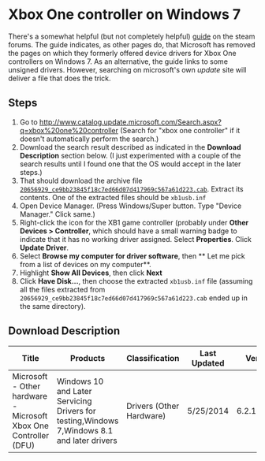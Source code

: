 # Xbox One controller on Windows 7
There's a somewhat helpful (but not completely helpful) [guide](https://steamcommunity.com/app/564050/discussions/0/1750106661703347732) on the steam forums. The guide indicates, as other pages do, that Microsoft has removed the pages on which they formerly offered device drivers for Xbox One controllers on Windows 7. As an alternative, the guide links to some unsigned drivers. However, searching on microsoft's own _update_ site will deliver a file that does the trick.

## Steps

1. Go to http://www.catalog.update.microsoft.com/Search.aspx?q=xbox%20one%20controller (Search for "xbox one controller" if it doesn't automatically perform the search.)
1. Download the search result described as indicated in the **Download Description** section below. (I just experimented with a couple of the search results until I found one that the OS would accept in the later steps.)
1. That should download the archive file [`20656929_ce9bb23845f18c7ed66d07d417969c567a61d223.cab`](http://download.windowsupdate.com/d/msdownload/update/driver/drvs/2014/06/20656929_ce9bb23845f18c7ed66d07d417969c567a61d223.cab). Extract its contents. One of the extracted files should be `xb1usb.inf`
1. Open Device Manager. (Press Windows/Super button. Type "Device Manager." Click same.)
1. Right-click the icon for the XB1 game controller (probably under **Other Devices > Controller**, which should have a small warning badge to indicate that it has no working driver assigned. Select **Properties**. Click **Update Driver**.
1. Select **Browse my computer for driver software**, then ** Let me pick from a list of devices on my computer**.
1. Highlight **Show All Devices**, then click **Next**
1. Click **Have Disk...**, then choose the extracted `xb1usb.inf` file (assuming all the files extracted from `20656929_ce9bb23845f18c7ed66d07d417969c567a61d223.cab` ended up in the same directory).

## Download Description

Title | Products | Classification | Last Updated | Version | Size
--- | --- | --- | --- | --- | ---
Microsoft - Other hardware - Microsoft Xbox One Controller (DFU) | Windows 10 and Later Servicing Drivers for testing,Windows 7,Windows 8.1 and later drivers | Drivers (Other Hardware) | 5/25/2014 | 6.2.11059.0 | 1.5 MB
